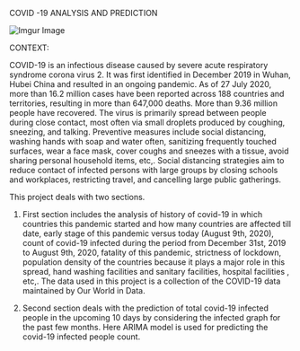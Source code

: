 
COVID -19 ANALYSIS AND PREDICTION 

![Imgur Image](http://i.imgur.com/zTONrOD)


CONTEXT:


COVID-19 is an infectious disease caused by severe acute respiratory syndrome corona virus 2. It was first identified in December 2019 in Wuhan, Hubei China and resulted in an ongoing pandemic. As of 27 July 2020, more than 16.2 million cases have been reported across 188 countries and territories, resulting in more than 647,000 deaths. More than 9.36 million people have recovered. The virus is primarily spread between people during close contact, most often via small droplets produced by coughing, sneezing, and talking. Preventive measures include social distancing, washing hands with soap and water often, sanitizing frequently touched surfaces, wear a face mask, cover coughs and sneezes with a tissue, avoid sharing personal household items, etc,. Social distancing strategies aim to reduce contact of infected persons with large groups by closing schools and workplaces, restricting travel, and cancelling large public gatherings.


This project deals with two sections.

1. First section includes the analysis of history of covid-19 in which countries this pandemic started and how many countries are affected till date, early stage of this pandemic versus today (August 9th, 2020), count of covid-19 infected during the period from December 31st, 2019 to August 9th, 2020, fatality of this pandemic, strictness of lockdown, population density of the countries because it plays a major role in this spread, hand washing facilities and sanitary facilities, hospital facilities , etc,. The data used in this project is a collection of the COVID-19 data maintained by Our World in Data. 

2. Second section deals with the prediction of total covid-19 infected people in the upcoming 10 days by considering the infected graph for the past few months. Here ARIMA model is used for predicting the covid-19 infected people count. 

